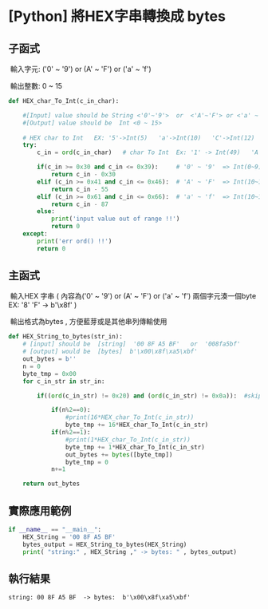 # [Python] 將HEX字串轉換成 bytes



## 子函式

​	輸入字元:  ('0' ~ '9')  or  (A' ~ 'F')  or  ('a' ~ 'f') 

​	輸出整數: 0 ~ 15

```python
def HEX_char_To_Int(c_in_char):

    #[Input] value should be String <'0'~'9'>  or  <'A'~'F'> or <'a' ~ 'f'>
    #[Output] value should be  Int <0 ~ 15> 
    
    # HEX char to Int   EX: '5'->Int(5)   'a'->Int(10)   'C'->Int(12)
    try:
        c_in = ord(c_in_char)   # char To Int  Ex: '1' -> Int(49)   'A' -> Int(65)

        if(c_in >= 0x30 and c_in <= 0x39):     # '0' ~ '9'  => Int(0~9)
            return c_in - 0x30
        elif (c_in >= 0x41 and c_in <= 0x46):  # 'A' ~ 'F'  => Int(10~15)
            return c_in - 55
        elif (c_in >= 0x61 and c_in <= 0x66):  # 'a' ~ 'f'  => Int(10~15)
            return c_in - 87
        else:
            print('input value out of range !!')
            return 0
    except:
        print('err ord() !!')
        return 0
```



## 主函式

​	 輸入HEX 字串   ( 內容為('0' ~ '9')  or  (A' ~ 'F')  or  ('a' ~ 'f')  兩個字元湊一個byte  EX:  '8' 'F' ->  b'\x8f' )

​     輸出格式為bytes , 方便藍芽或是其他串列傳輸使用	

```python
def HEX_String_to_bytes(str_in):
    # [input] should be  [string]  '00 8F A5 BF'   or  '008fa5bf' 
    # [output] would be  [bytes]  b'\x00\x8f\xa5\xbf'
    out_bytes = b''
    n = 0
    byte_tmp = 0x00
    for c_in_str in str_in:

        if((ord(c_in_str) != 0x20) and (ord(c_in_str) != 0x0a)):  #skip "<space>" and "\n" 

            if(n%2==0):
                #print(16*HEX_char_To_Int(c_in_str))
                byte_tmp += 16*HEX_char_To_Int(c_in_str)
            if(n%2==1):
                #print(1*HEX_char_To_Int(c_in_str))
                byte_tmp += 1*HEX_char_To_Int(c_in_str)
                out_bytes += bytes([byte_tmp])
                byte_tmp = 0
            n+=1

    return out_bytes
```





## 實際應用範例

```python
if __name__ == "__main__":
    HEX_String = '00 8F A5 BF'
    bytes_output = HEX_String_to_bytes(HEX_String)
    print( "string:" , HEX_String ," -> bytes: " , bytes_output)

```



## 執行結果

```
string: 00 8F A5 BF  -> bytes:  b'\x00\x8f\xa5\xbf'
```

